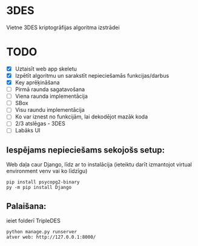 # 3DES
Vietne 3DES kriptogrāfijas algoritma izstrādei

# TODO
- [x] Uztaisīt web app skeletu
- [X] Izpētīt algoritmu un sarakstīt nepieciešamās funkcijas/darbus
- [X] Key aprēķināšana
- [ ] Pirmā raunda sagatavošana
- [ ] Viena raunda implementācija
- [ ] SBox
- [ ] Visu raundu implementācija
- [ ] Ko var iznest no funkcijām, lai dekodējot mazāk koda
- [ ] 2/3 atslēgas - 3DES
- [ ] Labāks UI

## Iespējams nepieciešams sekojošs setup:
Web daļa caur Django, līdz ar to instalācija (ieteiktu darīt izmantojot virtual environment venv vai ko līdzīgu)
```
pip install psycopg2-binary
py -m pip install Django
```

## Palaišana:
ieiet folderī TripleDES
```
python manage.py runserver
atver web: http://127.0.0.1:8000/
```